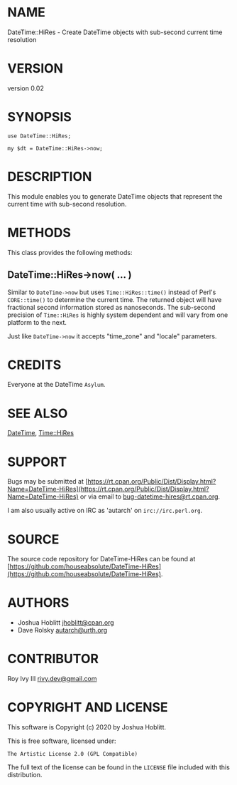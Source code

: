 # NAME

DateTime::HiRes - Create DateTime objects with sub-second current time resolution

# VERSION

version 0.02

# SYNOPSIS

    use DateTime::HiRes;

    my $dt = DateTime::HiRes->now;

# DESCRIPTION

This module enables you to generate DateTime objects that represent the current
time with sub-second resolution.

# METHODS

This class provides the following methods:

## DateTime::HiRes->now( ... )

Similar to `DateTime->now` but uses `Time::HiRes::time()` instead of
Perl's `CORE::time()` to determine the current time. The returned object will
have fractional second information stored as nanoseconds. The sub-second
precision of `Time::HiRes` is highly system dependent and will vary from one
platform to the next.

Just like `DateTime->now` it accepts "time\_zone" and "locale" parameters.

# CREDITS

Everyone at the DateTime `Asylum`.

# SEE ALSO

[DateTime](https://metacpan.org/pod/DateTime), [Time::HiRes](https://metacpan.org/pod/Time%3A%3AHiRes)

# SUPPORT

Bugs may be submitted at [https://rt.cpan.org/Public/Dist/Display.html?Name=DateTime-HiRes](https://rt.cpan.org/Public/Dist/Display.html?Name=DateTime-HiRes) or via email to [bug-datetime-hires@rt.cpan.org](mailto:bug-datetime-hires@rt.cpan.org).

I am also usually active on IRC as 'autarch' on `irc://irc.perl.org`.

# SOURCE

The source code repository for DateTime-HiRes can be found at [https://github.com/houseabsolute/DateTime-HiRes](https://github.com/houseabsolute/DateTime-HiRes).

# AUTHORS

- Joshua Hoblitt <jhoblitt@cpan.org>
- Dave Rolsky <autarch@urth.org>

# CONTRIBUTOR

Roy Ivy III <rivy.dev@gmail.com>

# COPYRIGHT AND LICENSE

This software is Copyright (c) 2020 by Joshua Hoblitt.

This is free software, licensed under:

    The Artistic License 2.0 (GPL Compatible)

The full text of the license can be found in the
`LICENSE` file included with this distribution.
